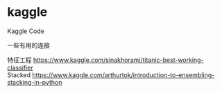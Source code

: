 # kaggle
Kaggle Code

一些有用的连接

特征工程 https://www.kaggle.com/sinakhorami/titanic-best-working-classifier            
Stacked https://www.kaggle.com/arthurtok/introduction-to-ensembling-stacking-in-python
